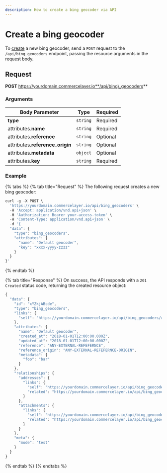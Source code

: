 ```yaml
---
description: How to create a bing geocoder via API
---
```


# Create a bing geocoder

To [create](https://docs.commercelayer.io/developers/creating-resources) a new bing geocoder, send a `POST` request to the `/api/bing_geocoders` endpoint, passing the resource arguments in the request body.

## Request

**POST** https://yourdomain.commercelayer.io**/api/bing\_geocoders**

### Arguments

| Body Parameter                   | Type     | Required |
| -------------------------------- | -------- | -------- |
| **type**                         | `string` | Required |
| attributes.**name**              | `string` | Required |
| attributes.**reference**         | `string` | Optional |
| attributes.**reference\_origin** | `string` | Optional |
| attributes.**metadata**          | `object` | Optional |
| attributes.**key**               | `string` | Required |

### Example

{% tabs %}
{% tab title="Request" %}
The following request creates a new bing geocoder:

```javascript
curl -g -X POST \
  'https://yourdomain.commercelayer.io/api/bing_geocoders' \
  -H 'Accept: application/vnd.api+json' \
  -H 'Authorization: Bearer your-access-token' \
  -H 'Content-Type: application/vnd.api+json' \
  -d '{
  "data": {
    "type": "bing_geocoders",
    "attributes": {
      "name": "Default geocoder",
      "key": "xxxx-yyyy-zzzz"
    }
  }
}'
```
{% endtab %}

{% tab title="Response" %}
On success, the API responds with a `201 Created` status code, returning the created resource object:

```javascript
{
  "data": {
    "id": "xYZkjABcde",
    "type": "bing_geocoders",
    "links": {
      "self": "https://yourdomain.commercelayer.io/api/bing_geocoders/xYZkjABcde"
    },
    "attributes": {
      "name": "Default geocoder",
      "created_at": "2018-01-01T12:00:00.000Z",
      "updated_at": "2018-01-01T12:00:00.000Z",
      "reference": "ANY-EXTERNAL-REFEFERNCE",
      "reference_origin": "ANY-EXTERNAL-REFEFERNCE-ORIGIN",
      "metadata": {
        "foo": "bar"
      }
    },
    "relationships": {
      "addresses": {
        "links": {
          "self": "https://yourdomain.commercelayer.io/api/bing_geocoders/xYZkjABcde/relationships/addresses",
          "related": "https://yourdomain.commercelayer.io/api/bing_geocoders/xYZkjABcde/addresses"
        }
      },
      "attachments": {
        "links": {
          "self": "https://yourdomain.commercelayer.io/api/bing_geocoders/xYZkjABcde/relationships/attachments",
          "related": "https://yourdomain.commercelayer.io/api/bing_geocoders/xYZkjABcde/attachments"
        }
      }
    },
    "meta": {
      "mode": "test"
    }
  }
}
```
{% endtab %}
{% endtabs %}
